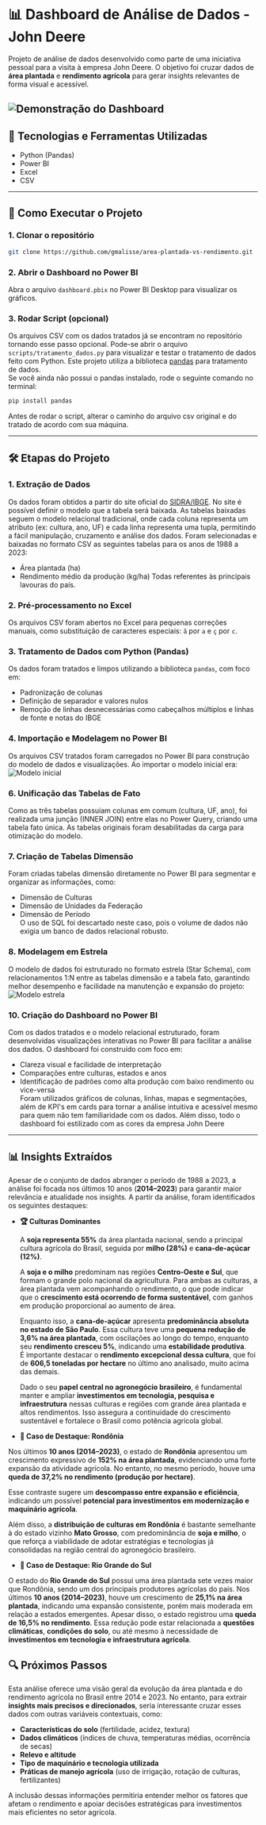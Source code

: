 # 📊 Dashboard de Análise de Dados - John Deere

Projeto de análise de dados desenvolvido como parte de uma iniciativa pessoal para a visita à empresa John Deere. O objetivo foi cruzar dados de **área plantada** e **rendimento agrícola** para gerar insights relevantes de forma visual e acessível.

![Demonstração do Dashboard](assets/demo-dashboard.gif)
---

## 🧰 Tecnologias e Ferramentas Utilizadas

- Python (Pandas)
- Power BI
- Excel
- CSV

---

## 🚀 Como Executar o Projeto

### 1. Clonar o repositório
```bash
git clone https://github.com/gmalisse/area-plantada-vs-rendimento.git
```

### 2. Abrir o Dashboard no Power BI

Abra o arquivo `dashboard.pbix` no Power BI Desktop para visualizar os gráficos.

### 3. Rodar Script (opcional)

Os arquivos CSV com os dados tratados já se encontram no repositório tornando esse passo opcional. Pode-se abrir o arquivo `scripts/tratamento_dados.py` para visualizar e testar o tratamento de dados feito com Python. Este projeto utiliza a biblioteca [pandas](https://pandas.pydata.org/) para tratamento de dados.  
Se você ainda não possui o pandas instalado, rode o seguinte comando no terminal:

```bash
pip install pandas
```

 Antes de rodar o script, alterar o caminho do arquivo csv original e do tratado de acordo com sua máquina.

---

## 🛠️ Etapas do Projeto

### 1. Extração de Dados 
   Os dados foram obtidos a partir do site oficial do [SIDRA/IBGE](https://sidra.ibge.gov.br/tabela/1612). No site é possível definir o modelo que a tabela será baixada. As tabelas baixadas seguem o modelo relacional tradicional, onde cada coluna representa um atributo (ex: cultura, ano, UF) e cada linha representa uma tupla, permitindo a fácil manipulação, cruzamento e análise dos dados.
 Foram selecionadas e baixadas no formato CSV as seguintes tabelas para os anos de 1988 a 2023:
   - Área plantada (ha)
   - Rendimento médio da produção (kg/ha) 
   Todas referentes às principais lavouras do país.

### 2. Pré-processamento no Excel 
   Os arquivos CSV foram abertos no Excel para pequenas correções manuais, como substituição de caracteres especiais: `ã` por `a` e `ç` por `c`.

### 3. Tratamento de Dados com Python (Pandas)
   Os dados foram tratados e limpos utilizando a biblioteca `pandas`, com foco em:
   - Padronização de colunas
   - Definição de separador e valores nulos
   - Remoção de linhas desnecessárias como cabeçalhos múltiplos e linhas de fonte e notas do IBGE

### 4. Importação e Modelagem no Power BI
   Os arquivos CSV tratados foram carregados no Power BI para construção do modelo de dados e visualizações.
   Ao importar o modelo inicial era:
   ![Modelo inicial](assets/modelo-inicial.png)

### 6. Unificação das Tabelas de Fato 
   Como as três tabelas possuiam colunas em comum (cultura, UF, ano), foi realizada uma junção (INNER JOIN) entre elas no Power Query, criando uma tabela fato única. As tabelas originais foram desabilitadas da carga para otimização do modelo.

### 7. Criação de Tabelas Dimensão
   Foram criadas tabelas dimensão diretamente no Power BI para segmentar e organizar as informações, como:
   - Dimensão de Culturas
   - Dimensão de Unidades da Federação
   - Dimensão de Período  
   O uso de SQL foi descartado neste caso, pois o volume de dados não exigia um banco de dados relacional robusto.

### 8. Modelagem em Estrela 
   O modelo de dados foi estruturado no formato estrela (Star Schema), com relacionamentos 1:N entre as tabelas dimensão e a tabela fato, garantindo melhor desempenho e facilidade na manutenção e expansão do projeto:
   ![Modelo estrela](assets/modelo-estrela.png)

### 10. Criação do Dashboard no Power BI
   Com os dados tratados e o modelo relacional estruturado, foram desenvolvidas visualizações interativas no Power BI para facilitar a análise dos dados. O dashboard foi construído com foco em:
   - Clareza visual e facilidade de interpretação
   - Comparações entre culturas, estados e anos
   - Identificação de padrões como alta produção com baixo rendimento ou vice-versa  
   Foram utilizados gráficos de colunas, linhas, mapas e segmentações, além de KPI's em cards para tornar a análise intuitiva e acessível mesmo para quem não tem familiaridade com os dados. Além disso, todo o dashboard foi estilizado com as cores da empresa John Deere
   
---

## 📊 Insights Extraídos

Apesar de o conjunto de dados abranger o período de 1988 a 2023, a análise foi focada nos últimos 10 anos (**2014–2023**) para garantir maior relevância e atualidade nos insights. A partir da análise, foram identificados os seguintes destaques:

- **🏆 Culturas Dominantes**
  
  A **soja representa 55%** da área plantada nacional, sendo a principal cultura agrícola do Brasil, seguida por **milho (28%)** e **cana-de-açúcar (12%)**.

  A **soja e o milho** predominam nas regiões **Centro-Oeste e Sul**, que formam o grande polo nacional da agricultura. Para ambas as culturas, a área plantada vem acompanhando o rendimento, o que pode indicar que o **crescimento está  ocorrendo de forma sustentável**, com ganhos em produção proporcional ao aumento de área.

  Enquanto isso, a **cana-de-açúcar** apresenta **predominância absoluta no estado de São Paulo**. Essa cultura teve uma **pequena redução de 3,6% na área plantada**, com oscilações ao longo do tempo, enquanto seu **rendimento cresceu 5%**, indicando uma **estabilidade produtiva**.  
  É importante destacar o **rendimento excepcional dessa cultura**, que foi de **606,5 toneladas por hectare** no último ano analisado, muito acima das demais.

    Dado o seu **papel central no agronegócio brasileiro**, é fundamental manter e ampliar **investimentos em tecnologia, pesquisa e infraestrutura** nessas culturas e regiões com grande área plantada e altos rendimentos. Isso assegura a continuidade do crescimento sustentável e fortalece o Brasil como potência agrícola global.
  
- **🌾 Caso de Destaque: Rondônia**

 Nos últimos **10 anos (2014–2023)**, o estado de **Rondônia** apresentou um crescimento expressivo de **152% na área plantada**, evidenciando uma forte expansão da atividade agrícola. No entanto, no mesmo período, houve uma **queda de   37,2% no rendimento (produção por hectare)**.

 Esse contraste sugere um **descompasso entre expansão e eficiência**, indicando um possível **potencial para investimentos em modernização e maquinário agrícola**.

 Além disso, a **distribuição de culturas em Rondônia** é bastante semelhante à do estado vizinho **Mato Grosso**, com predominância de **soja e milho**, o que reforça a viabilidade de adotar estratégias e tecnologias já consolidadas na  região central do agronegócio brasileiro.

 - **🌾 Caso de Destaque: Rio Grande do Sul**

O estado do **Rio Grande do Sul** possui uma área plantada sete vezes maior que Rondônia, sendo um dos principais produtores agrícolas do país. Nos últimos **10 anos (2014–2023)**, houve um crescimento de **25,1% na área plantada**, indicando uma expansão consistente, porém mais moderada em relação a estados emergentes.
Apesar disso, o estado registrou uma **queda de 16,5% no rendimento**. Essa redução pode estar relacionada a **questões climáticas**, **condições do solo**, ou até mesmo à necessidade de **investimentos em tecnologia e infraestrutura agrícola**. 

## 🔍 Próximos Passos

Esta análise oferece uma visão geral da evolução da área plantada e do rendimento agrícola no Brasil entre 2014 e 2023. No entanto, para extrair **insights mais precisos e direcionados**, seria interessante cruzar esses dados com outras variáveis contextuais, como:

- **Características do solo** (fertilidade, acidez, textura)
- **Dados climáticos** (índices de chuva, temperaturas médias, ocorrência de secas)
- **Relevo e altitude**
- **Tipo de maquinário e tecnologia utilizada**
- **Práticas de manejo agrícola** (uso de irrigação, rotação de culturas, fertilizantes)

A inclusão dessas informações permitiria entender melhor os fatores que afetam o rendimento e apoiar decisões estratégicas para investimentos mais eficientes no setor agrícola.


